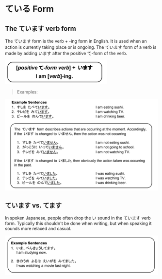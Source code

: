 # ている Form

## The ています verb form

The ています form is the verb + -ing form in English. It is used when an action is currently taking place or is ongoing. The ています form of a verb is made by adding います after the positive て-form of the verb.

![ています](../../../assets/images/figures/ています.png)

> Examples:

![ています-ex](../../../assets/images/examples/ています-ex.png)

## ています vs. てます

In spoken Japanese, people often drop the い sound in the ています verb form. Typically this shouldn't be done when writing, but when speaking it sounds more relaxed and casual.

![Alt text](../../../assets/images/examples/てます-ex.png)